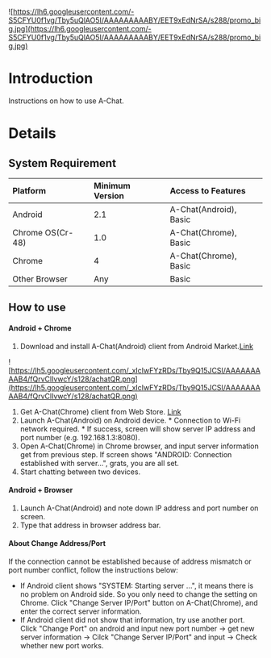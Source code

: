 ![https://lh6.googleusercontent.com/-S5CFYU0f1vg/Tby5uQlAO5I/AAAAAAAAABY/EET9xEdNrSA/s288/promo_big.jpg](https://lh6.googleusercontent.com/-S5CFYU0f1vg/Tby5uQlAO5I/AAAAAAAAABY/EET9xEdNrSA/s288/promo_big.jpg)

# Introduction #

Instructions on how to use A-Chat.


# Details #

## System Requirement ##

| **Platform** | **Minimum Version** | **Access to Features** |
|:-------------|:--------------------|:-----------------------|
| Android      | 2.1                 | A-Chat(Android), Basic |
| Chrome OS(Cr-48) | 1.0                 | A-Chat(Chrome), Basic  |
| Chrome       | 4                   | A-Chat(Chrome), Basic  |
| Other Browser | Any                 | Basic                  |


## How to use ##

#### Android + Chrome ####
  1. Download and install A-Chat(Android) client from Android Market.[Link](https://market.android.com/details?id=com.androme.achat)

![https://lh5.googleusercontent.com/_xIcIwFYzRDs/Tby9Q15JCSI/AAAAAAAAAB4/fQrvClIvwcY/s128/achatQR.png](https://lh5.googleusercontent.com/_xIcIwFYzRDs/Tby9Q15JCSI/AAAAAAAAAB4/fQrvClIvwcY/s128/achatQR.png)
  1. Get A-Chat(Chrome) client from Web Store. [Link](https://chrome.google.com/webstore/detail/kfhddchcbfladdbnjcbfefmdamoghnmn)
  1. Launch A-Chat(Android) on Android device.
    * Connection to Wi-Fi network required.
    * If success, screen will show server IP address and port number (e.g. 192.168.1.3:8080).
  1. Open A-Chat(Chrome) in Chrome browser, and input server information get from previous step. If screen shows "ANDROID: Connection established with server...", grats, you are all set.
  1. Start chatting between two devices.

#### Android + Browser ####
  1. Launch A-Chat(Android) and note down IP address and port number on screen.
  1. Type that address in browser address bar.

#### About Change Address/Port ####
If the connection cannot be established because of address mismatch or port number conflict, follow the instructions below:
  * If Android client shows "SYSTEM: Starting server ...", it means there is no problem on Android side. So you only need to change the setting on Chrome. Click "Change Server IP/Port" button on A-Chat(Chrome), and enter the correct server information.
  * If Android client did not show that information, try use another port. Click "Change Port" on android and input new port number -> get new server information -> Cilck "Change Server IP/Port" and input -> Check whether new port works.